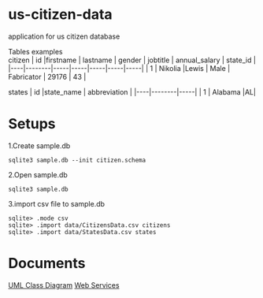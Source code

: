 # us-citizen-data
application for us citizen database 

Tables examples  
citizen
| id |firstname | lastname | gender | jobtitle | annual_salary | state_id |
|----|--------|-----|-----|-----|-----|-----|
| 1 | Nikolia |Lewis | Male | Fabricator | 29176 | 43 |

states
| id |state_name | abbreviation |
|----|--------|-----|
| 1 | Alabama |AL|

# Setups

1.Create sample.db
```
sqlite3 sample.db --init citizen.schema
```
2.Open sample.db
```
sqlite3 sample.db
```
3.import csv file to sample.db
```
sqlite> .mode csv
sqlite> .import data/CitizensData.csv citizens
sqlite> .import data/StatesData.csv states
```
# Documents

[UML Class Diagram](https://github.com/wave49192/us-citizen-data/wiki/UML-Class-Diagram)
[Web Services](https://github.com/wave49192/us-citizen-data/wiki/Web-Services)
